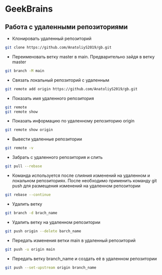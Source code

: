 # GeekBrains
## Работа с удаленными репозиториями

* Клонировать удаленный репозиторий
```sh
git clone https://github.com/AnatoliyS2019/gb.git
```
* Переименовать ветку master в main. Предварительно зайдя в ветку master
```sh
git branch -M main
```
* Связать локальный репозиторий с удаленным
```sh
git remote add origin https://github.com/AnatoliyS2019/gb.git
```
* Показать имя удаленного репозитория
```sh
git remote
git remote show
```
* Показать информацию по удаленному репозиторию origin
```sh
git remote show origin
```
* Вывести удаленные репозитории
```sh
git remote -v
```
* Забрать с удаленного репозитория и слить
```sh
git pull --rebase
```
* Команда используется после слияния изменений на удаленном и локальном репозиториях. После необходимо применить команду git push для размещения изменений на удаленном репозитории
```sh
git rebase --continue
```
* Удалить ветку
```sh
git branch -d brach_name
```
* Удалить ветку на удаленном репозитории
```sh
git push origin --delete barch_name
```
* Передать изменения ветки main в удаленный репозиторий
```sh
git push -u origin main
```
* Передать ветку branch_name и создать её в удаленном репозитории
```sh
git push --set-upstream origin branch_name
```